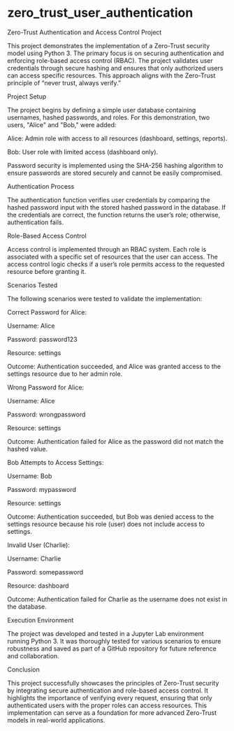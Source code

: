 # zero_trust_user_authentication
Zero-Trust Authentication and Access Control Project

This project demonstrates the implementation of a Zero-Trust security model using Python 3. The primary focus is on securing authentication and enforcing role-based access control (RBAC). The project validates user credentials through secure hashing and ensures that only authorized users can access specific resources. This approach aligns with the Zero-Trust principle of “never trust, always verify.”

Project Setup

The project begins by defining a simple user database containing usernames, hashed passwords, and roles. For this demonstration, two users, "Alice" and "Bob," were added:

Alice: Admin role with access to all resources (dashboard, settings, reports).

Bob: User role with limited access (dashboard only).

Password security is implemented using the SHA-256 hashing algorithm to ensure passwords are stored securely and cannot be easily compromised.

Authentication Process

The authentication function verifies user credentials by comparing the hashed password input with the stored hashed password in the database. If the credentials are correct, the function returns the user’s role; otherwise, authentication fails.

Role-Based Access Control

Access control is implemented through an RBAC system. Each role is associated with a specific set of resources that the user can access. The access control logic checks if a user’s role permits access to the requested resource before granting it.

Scenarios Tested

The following scenarios were tested to validate the implementation:

Correct Password for Alice:

Username: Alice

Password: password123

Resource: settings

Outcome: Authentication succeeded, and Alice was granted access to the settings resource due to her admin role.

Wrong Password for Alice:

Username: Alice

Password: wrongpassword

Resource: settings

Outcome: Authentication failed for Alice as the password did not match the hashed value.

Bob Attempts to Access Settings:

Username: Bob

Password: mypassword

Resource: settings

Outcome: Authentication succeeded, but Bob was denied access to the settings resource because his role (user) does not include access to settings.

Invalid User (Charlie):

Username: Charlie

Password: somepassword

Resource: dashboard

Outcome: Authentication failed for Charlie as the username does not exist in the database.

Execution Environment

The project was developed and tested in a Jupyter Lab environment running Python 3. It was thoroughly tested for various scenarios to ensure robustness and saved as part of a GitHub repository for future reference and collaboration.

Conclusion

This project successfully showcases the principles of Zero-Trust security by integrating secure authentication and role-based access control. It highlights the importance of verifying every request, ensuring that only authenticated users with the proper roles can access resources. This implementation can serve as a foundation for more advanced Zero-Trust models in real-world applications.
